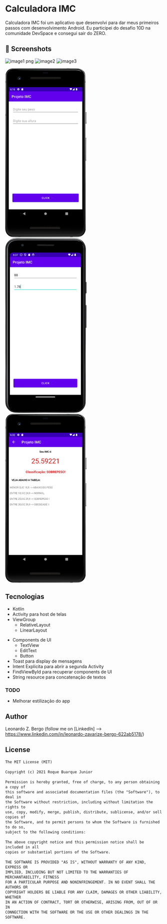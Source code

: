 # Calculadora IMC
Calculadora IMC foi um aplicativo que desenvolvi para dar meus primeiros passos com desenvolvimento Android. 
Eu participei do desafio 10D na comunidade DevSpace e consegui sair do ZERO.

## :camera_flash: Screenshots
![image1 png](https://github.com/leobergo/CalculadoraIMC/assets/146857109/817aace2-952c-4d24-ba18-6632df647c5e)
![image2](https://github.com/leobergo/CalculadoraIMC/assets/146857109/906cb1d4-a0d4-4818-853c-2bec681f4f3a)
![image3](https://github.com/leobergo/CalculadoraIMC/assets/146857109/d16f1d04-e487-4323-b254-4235e876ab4c)

<img src="/result/image1.png" width="260">&emsp;<img src="/result/image2.png" width="260">&emsp;<img src="/result/image3.png" width="260">


## Tecnologias
* Kotlin
* Activity para host de telas
* ViewGroup
    * RelativeLayout
    * LinearLayout
- Components de UI
    - TextView
    - EditText
    - Button
- Toast para display de mensagens
- Intent Explicita para abrir a segunda Activity
- FindViewById para recuperar components de UI
- String resource para concatenação de textos


### TODO
- Melhorar estilização do app

## Author
Leonardo Z. Bergo (follow me on [LinkedIn] --> https://www.linkedin.com/in/leonardo-zavarize-bergo-622ab5178/)

## License
```
The MIT License (MIT)

Copyright (c) 2021 Roque Buarque Junior

Permission is hereby granted, free of charge, to any person obtaining a copy of
this software and associated documentation files (the "Software"), to deal in
the Software without restriction, including without limitation the rights to
use, copy, modify, merge, publish, distribute, sublicense, and/or sell copies of
the Software, and to permit persons to whom the Software is furnished to do so,
subject to the following conditions:

The above copyright notice and this permission notice shall be included in all
copies or substantial portions of the Software.

THE SOFTWARE IS PROVIDED "AS IS", WITHOUT WARRANTY OF ANY KIND, EXPRESS OR
IMPLIED, INCLUDING BUT NOT LIMITED TO THE WARRANTIES OF MERCHANTABILITY, FITNESS
FOR A PARTICULAR PURPOSE AND NONINFRINGEMENT. IN NO EVENT SHALL THE AUTHORS OR
COPYRIGHT HOLDERS BE LIABLE FOR ANY CLAIM, DAMAGES OR OTHER LIABILITY, WHETHER
IN AN ACTION OF CONTRACT, TORT OR OTHERWISE, ARISING FROM, OUT OF OR IN
CONNECTION WITH THE SOFTWARE OR THE USE OR OTHER DEALINGS IN THE SOFTWARE.
```
